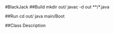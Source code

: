 #BlackJack
##Build
mkdir out/
javac -d out **/*.java

##Run
cd out/
java main/Boot

##Class Description